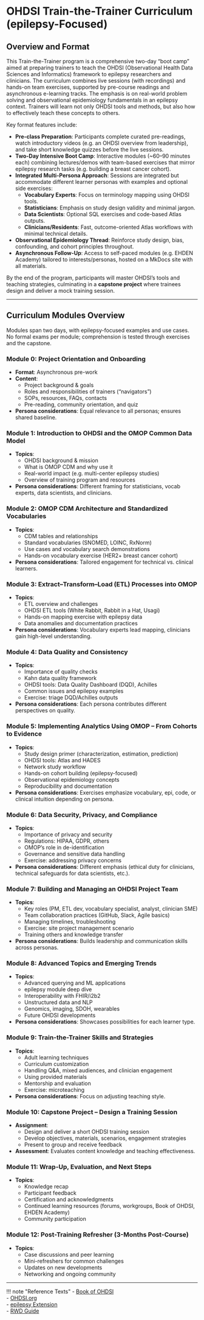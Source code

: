 # OHDSI Train-the-Trainer Curriculum (epilepsy-Focused)

## Overview and Format
This Train-the-Trainer program is a comprehensive two-day “boot camp” aimed at preparing trainers to teach the OHDSI (Observational Health Data Sciences and Informatics) framework to epilepsy researchers and clinicians. The curriculum combines live sessions (with recordings) and hands-on team exercises, supported by pre-course readings and asynchronous e-learning tracks. The emphasis is on real-world problem solving and observational epidemiology fundamentals in an epilepsy context. Trainers will learn not only OHDSI tools and methods, but also how to effectively teach these concepts to others.  

Key format features include:

- **Pre-class Preparation**: Participants complete curated pre-readings, watch introductory videos (e.g. an OHDSI overview from leadership), and take short knowledge quizzes before the live sessions.
- **Two-Day Intensive Boot Camp**: Interactive modules (~60–90 minutes each) combining lectures/demos with team-based exercises that mirror epilepsy research tasks (e.g. building a breast cancer cohort).
- **Integrated Multi-Persona Approach**: Sessions are integrated but accommodate different learner personas with examples and optional side exercises:
  - **Vocabulary Experts**: Focus on terminology mapping using OHDSI tools.
  - **Statisticians**: Emphasis on study design validity and minimal jargon.
  - **Data Scientists**: Optional SQL exercises and code-based Atlas outputs.
  - **Clinicians/Residents**: Fast, outcome-oriented Atlas workflows with minimal technical details.
- **Observational Epidemiology Thread**: Reinforce study design, bias, confounding, and cohort principles throughout.
- **Asynchronous Follow-Up**: Access to self-paced modules (e.g. EHDEN Academy) tailored to interests/personas, hosted on a MkDocs site with all materials.

By the end of the program, participants will master OHDSI’s tools and teaching strategies, culminating in a **capstone project** where trainees design and deliver a mock training session.

---

## Curriculum Modules Overview
Modules span two days, with epilepsy-focused examples and use cases. No formal exams per module; comprehension is tested through exercises and the capstone.

### Module 0: Project Orientation and Onboarding
- **Format**: Asynchronous pre-work
- **Content**:
  - Project background & goals
  - Roles and responsibilities of trainers (“navigators”)
  - SOPs, resources, FAQs, contacts
  - Pre-reading, community orientation, and quiz
- **Persona considerations**: Equal relevance to all personas; ensures shared baseline.

### Module 1: Introduction to OHDSI and the OMOP Common Data Model
- **Topics**:
  - OHDSI background & mission
  - What is OMOP CDM and why use it
  - Real-world impact (e.g. multi-center epilepsy studies)
  - Overview of training program and resources
- **Persona considerations**: Different framing for statisticians, vocab experts, data scientists, and clinicians.

### Module 2: OMOP CDM Architecture and Standardized Vocabularies
- **Topics**:
  - CDM tables and relationships
  - Standard vocabularies (SNOMED, LOINC, RxNorm)
  - Use cases and vocabulary search demonstrations
  - Hands-on vocabulary exercise (HER2+ breast cancer cohort)
- **Persona considerations**: Tailored engagement for technical vs. clinical learners.

### Module 3: Extract–Transform–Load (ETL) Processes into OMOP
- **Topics**:
  - ETL overview and challenges
  - OHDSI ETL tools (White Rabbit, Rabbit in a Hat, Usagi)
  - Hands-on mapping exercise with epilepsy data
  - Data anomalies and documentation practices
- **Persona considerations**: Vocabulary experts lead mapping, clinicians gain high-level understanding.

### Module 4: Data Quality and Consistency
- **Topics**:
  - Importance of quality checks
  - Kahn data quality framework
  - OHDSI tools: Data Quality Dashboard (DQD), Achilles
  - Common issues and epilepsy examples
  - Exercise: triage DQD/Achilles outputs
- **Persona considerations**: Each persona contributes different perspectives on quality.

### Module 5: Implementing Analytics Using OMOP – From Cohorts to Evidence
- **Topics**:
  - Study design primer (characterization, estimation, prediction)
  - OHDSI tools: Atlas and HADES
  - Network study workflow
  - Hands-on cohort building (epilepsy-focused)
  - Observational epidemiology concepts
  - Reproducibility and documentation
- **Persona considerations**: Exercises emphasize vocabulary, epi, code, or clinical intuition depending on persona.

### Module 6: Data Security, Privacy, and Compliance
- **Topics**:
  - Importance of privacy and security
  - Regulations: HIPAA, GDPR, others
  - OMOP’s role in de-identification
  - Governance and sensitive data handling
  - Exercise: addressing privacy concerns
- **Persona considerations**: Different emphasis (ethical duty for clinicians, technical safeguards for data scientists, etc.).

### Module 7: Building and Managing an OHDSI Project Team
- **Topics**:
  - Key roles (PM, ETL dev, vocabulary specialist, analyst, clinician SME)
  - Team collaboration practices (GitHub, Slack, Agile basics)
  - Managing timelines, troubleshooting
  - Exercise: site project management scenario
  - Training others and knowledge transfer
- **Persona considerations**: Builds leadership and communication skills across personas.

### Module 8: Advanced Topics and Emerging Trends
- **Topics**:
  - Advanced querying and ML applications
  - epilepsy module deep dive
  - Interoperability with FHIR/i2b2
  - Unstructured data and NLP
  - Genomics, imaging, SDOH, wearables
  - Future OHDSI developments
- **Persona considerations**: Showcases possibilities for each learner type.

### Module 9: Train-the-Trainer Skills and Strategies
- **Topics**:
  - Adult learning techniques
  - Curriculum customization
  - Handling Q&A, mixed audiences, and clinician engagement
  - Using provided materials
  - Mentorship and evaluation
  - Exercise: microteaching
- **Persona considerations**: Focus on adjusting teaching style.

### Module 10: Capstone Project – Design a Training Session
- **Assignment**:
  - Design and deliver a short OHDSI training session
  - Develop objectives, materials, scenarios, engagement strategies
  - Present to group and receive feedback
- **Assessment**: Evaluates content knowledge and teaching effectiveness.

### Module 11: Wrap-Up, Evaluation, and Next Steps
- **Topics**:
  - Knowledge recap
  - Participant feedback
  - Certification and acknowledgments
  - Continued learning resources (forums, workgroups, Book of OHDSI, EHDEN Academy)
  - Community participation

### Module 12: Post-Training Refresher (3-Months Post-Course)
- **Topics**:
  - Case discussions and peer learning
  - Mini-refreshers for common challenges
  - Updates on new developments
  - Networking and ongoing community

---
!!! note "Reference Texts"
    - [Book of OHDSI](https://ohdsi.github.io/TheBookOfOhdsi/)  
    - [OHDSI.org](https://www.ohdsi.org/who-we-are/)  
    - [epilepsy Extension](https://ohdsi.github.io/CommonDataModel/epilepsy.html)  
    - [RWD Guide](https://rwd.guide/)  
